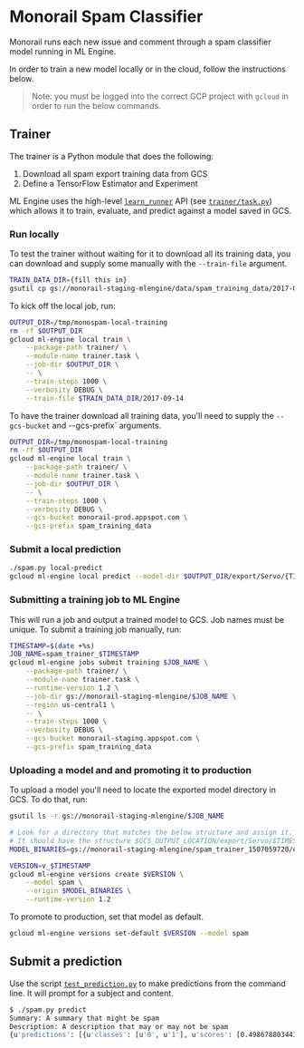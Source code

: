 # Monorail Spam Classifier

Monorail runs each new issue and comment through a spam classifier model running in ML Engine.

In order to train a new model locally or in the cloud, follow the instructions below.

> Note: you must be logged into the correct GCP project with `gcloud`
> in order to run the below commands.

## Trainer

The trainer is a Python module that does the following:

1. Download all spam export training data from GCS
2. Define a TensorFlow Estimator and Experiment

ML Engine uses the high-level
[`learn_runner`](https://www.tensorflow.org/api_docs/python/tf/contrib/learn/learn_runner/run)
API (see [`trainer/task.py`](trainer/task.py)) which allows it to train, evaluate,
and predict against a model saved in GCS.

### Run locally

To test the trainer without waiting for it to download all its training data, you
can download and supply some manually with the `--train-file` argument.

```sh
TRAIN_DATA_DIR={fill this in}
gsutil cp gs://monorail-staging-mlengine/data/spam_training_data/2017-09-14 $TRAIN_DATA_DIR
```

To kick off the local job, run:

```sh
OUTPUT_DIR=/tmp/monospam-local-training
rm -rf $OUTPUT_DIR
gcloud ml-engine local train \
    --package-path trainer/ \
    --module-name trainer.task \
    --job-dir $OUTPUT_DIR \
    -- \
    --train-steps 1000 \
    --verbosity DEBUG \
    --train-file $TRAIN_DATA_DIR/2017-09-14
```

To have the trainer download all training data, you'll need to supply the
`--gcs-bucket` and --gcs-prefix` arguments.

```sh
OUTPUT_DIR=/tmp/monospam-local-training
rm -rf $OUTPUT_DIR
gcloud ml-engine local train \
    --package-path trainer/ \
    --module-name trainer.task \
    --job-dir $OUTPUT_DIR \
    -- \
    --train-steps 1000 \
    --verbosity DEBUG \
    --gcs-bucket monorail-prod.appspot.com \
    --gcs-prefix spam_training_data
```

### Submit a local prediction

```sh
./spam.py local-predict
gcloud ml-engine local predict --model-dir $OUTPUT_DIR/export/Servo/{TIMESTAMP}/ --json-instances /tmp/instances.json
```

### Submitting a training job to ML Engine

This will run a job and output a trained model to GCS. Job names must be unique.
To submit a training job manually, run:

```sh
TIMESTAMP=$(date +%s)
JOB_NAME=spam_trainer_$TIMESTAMP
gcloud ml-engine jobs submit training $JOB_NAME \
    --package-path trainer/ \
    --module-name trainer.task \
    --runtime-version 1.2 \
    --job-dir gs://monorail-staging-mlengine/$JOB_NAME \
    --region us-central1 \
    -- \
    --train-steps 1000 \
    --verbosity DEBUG \
    --gcs-bucket monorail-staging.appspot.com \
    --gcs-prefix spam_training_data
```

### Uploading a model and and promoting it to production

To upload a model you'll need to locate the exported model directory in GCS.
To do that, run:

```sh
gsutil ls -r gs://monorail-staging-mlengine/$JOB_NAME

# Look for a directory that matches the below structure and assign it.
# It should have the structure $GCS_OUTPUT_LOCATION/export/Servo/$TIMESTAMP/.
MODEL_BINARIES=gs://monorail-staging-mlengine/spam_trainer_1507059720/export/Servo/1507060043/

VERSION=v_$TIMESTAMP
gcloud ml-engine versions create $VERSION \
    --model spam \
    --origin $MODEL_BINARIES \
    --runtime-version 1.2
```

To promote to production, set that model as default.

```sh
gcloud ml-engine versions set-default $VERSION --model spam
```

## Submit a prediction

Use the script [`test_prediction.py`](test_prediction.py) to make predictions
from the command line. It will prompt for a subject and content.

```sh
$ ./spam.py predict
Summary: A summary that might be spam
Description: A description that may or may not be spam
{u'predictions': [{u'classes': [u'0', u'1'], u'scores': [0.4986788034439087, 0.5013211965560913]}]}
```
